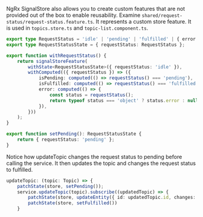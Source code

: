 NgRx SignalStore also allows you to create custom features that are not provided out of the box to enable reusability. Examine `shared/request-status/request-status.feature.ts`. It represents a custom store feature. It is used in `topics.store.ts` and `topic-list.component.ts`.

```typescript
export type RequestStatus = 'idle' | 'pending' | 'fulfilled' | { error: string };
export type RequestStatusState = { requestStatus: RequestStatus };

export function withRequestStatus() {
    return signalStoreFeature(
        withState<RequestStatusState>({ requestStatus: 'idle' }),
        withComputed(({ requestStatus }) => ({
            isPending: computed(() => requestStatus() === 'pending'),
            isFulfilled: computed(() => requestStatus() === 'fulfilled'),
            error: computed(() => {
                const status = requestStatus();
                return typeof status === 'object' ? status.error : null;
            }),
        }))
    );
}

export function setPending(): RequestStatusState {
    return { requestStatus: 'pending' };
}
```

Notice how updateTopic changes the request status to pending before calling the service. It then updates the topic and changes the request status to fulfilled.

```typescript
updateTopic: (topic: Topic) => {
    patchState(store, setPending());
    service.updateTopic(topic).subscribe((updatedTopic) => {
        patchState(store, updateEntity({ id: updatedTopic.id, changes: updatedTopic }));
        patchState(store, setFulfilled())
    }
```